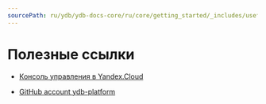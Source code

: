 ```yaml
---
sourcePath: ru/ydb/ydb-docs-core/ru/core/getting_started/_includes/useful_links.md
---
```

# Полезные ссылки


* [Консоль управления в Yandex.Cloud](https://console.cloud.yandex.ru)

* [GitHub account ydb-platform](https://github.com/ydb-platform)
